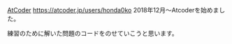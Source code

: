 [AtCoder](http://atcoder.jp) 
https://atcoder.jp/users/honda0ko
2018年12月〜Atcoderを始めました。

練習のために解いた問題のコードをのせていこうと思います。
